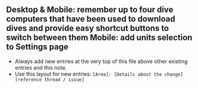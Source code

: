 Desktop & Mobile: remember up to four dive computers that have been used to
  download dives and provide easy shortcut buttons to switch between them
Mobile: add units selection to Settings page
---
* Always add new entries at the very top of this file above other existing entries and this note.
* Use this layout for new entries: `[Area]: [Details about the change] [reference thread / issue]`
